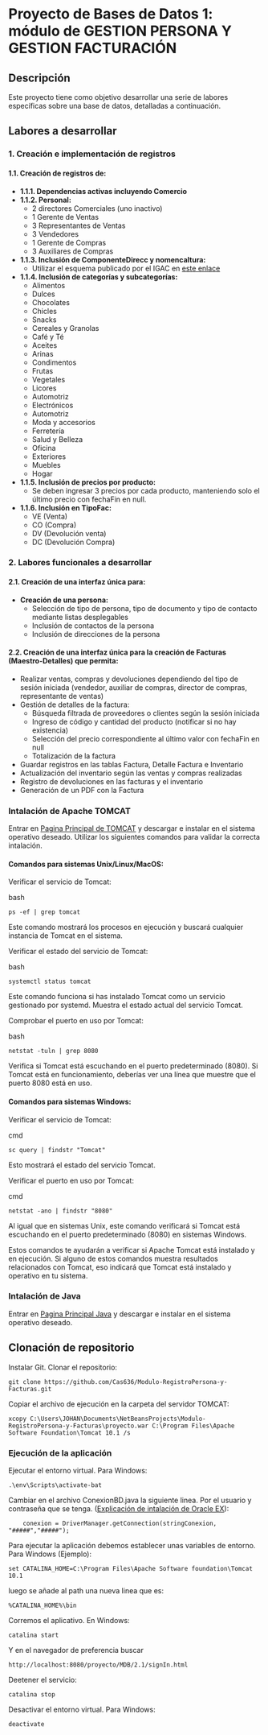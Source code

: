 
# Proyecto de Bases de Datos 1: módulo de GESTION PERSONA Y GESTION FACTURACIÓN


## Descripción
Este proyecto tiene como objetivo desarrollar una serie de labores específicas sobre una base de datos, detalladas a continuación.

## Labores a desarrollar

### 1. Creación e implementación de registros

#### 1.1. Creación de registros de:
- **1.1.1. Dependencias activas incluyendo Comercio**
- **1.1.2. Personal:**
  - 2 directores Comerciales (uno inactivo)
  - 1 Gerente de Ventas
  - 3 Representantes de Ventas
  - 3 Vendedores
  - 1 Gerente de Compras
  - 3 Auxiliares de Compras
- **1.1.3. Inclusión de ComponenteDirecc y nomencaltura:**
  - Utilizar el esquema publicado por el IGAC en [este enlace](https://www.mineducacion.gov.co/1621/articles-193290_estandar_direcciones_urbanas.pdf)
- **1.1.4. Inclusión de categorías y subcategorías:**
  - Alimentos
  - Dulces
  - Chocolates
  - Chicles
  - Snacks
  - Cereales y Granolas
  - Café y Té
  - Aceites
  - Arinas
  - Condimentos
  - Frutas
  - Vegetales
  - Licores
  - Automotriz
  - Electrónicos
  - Automotriz
  - Moda y accesorios
  - Ferretería
  - Salud y Belleza
  - Oficina
  - Exteriores
  - Muebles
  - Hogar
- **1.1.5. Inclusión de precios por producto:**
  - Se deben ingresar 3 precios por cada producto, manteniendo solo el último precio con fechaFin en null.
- **1.1.6. Inclusión en TipoFac:**
  - VE (Venta)
  - CO (Compra)
  - DV (Devolución venta)
  - DC (Devolución Compra)

### 2. Labores funcionales a desarrollar

#### 2.1. Creación de una interfaz única para:
- **Creación de una persona:**
  - Selección de tipo de persona, tipo de documento y tipo de contacto mediante listas desplegables
  - Inclusión de contactos de la persona
  - Inclusión de direcciones de la persona

#### 2.2. Creación de una interfaz única para la creación de Facturas (Maestro-Detalles) que permita:
- Realizar ventas, compras y devoluciones dependiendo del tipo de sesión iniciada (vendedor, auxiliar de compras, director de compras, representante de ventas)
- Gestión de detalles de la factura:
  - Búsqueda filtrada de proveedores o clientes según la sesión iniciada
  - Ingreso de código y cantidad del producto (notificar si no hay existencia)
  - Selección del precio correspondiente al último valor con fechaFin en null
  - Totalización de la factura
- Guardar registros en las tablas Factura, Detalle Factura e Inventario
- Actualización del inventario según las ventas y compras realizadas
- Registro de devoluciones en las facturas y el inventario
- Generación de un PDF con la Factura


### Intalación de Apache TOMCAT
Entrar en [Pagina Principal de TOMCAT](https://tomcat.apache.org/download-90.cgi) y descargar e instalar en el sistema operativo deseado.
Utilizar los siguientes comandos para validar la correcta intalación.


#### Comandos para sistemas Unix/Linux/MacOS:
Verificar el servicio de Tomcat:

bash
```node
ps -ef | grep tomcat
```
Este comando mostrará los procesos en ejecución y buscará cualquier instancia de Tomcat en el sistema.

Verificar el estado del servicio de Tomcat:

bash
```node
systemctl status tomcat
```
Este comando funciona si has instalado Tomcat como un servicio gestionado por systemd. Muestra el estado actual del servicio Tomcat.

Comprobar el puerto en uso por Tomcat:

bash
```node
netstat -tuln | grep 8080
```
Verifica si Tomcat está escuchando en el puerto predeterminado (8080). Si Tomcat está en funcionamiento, deberías ver una línea que muestre que el puerto 8080 está en uso.

#### Comandos para sistemas Windows:
Verificar el servicio de Tomcat:

cmd
```node
sc query | findstr "Tomcat"
```
Esto mostrará el estado del servicio Tomcat.

Verificar el puerto en uso por Tomcat:

cmd
```node
netstat -ano | findstr "8080"
```
Al igual que en sistemas Unix, este comando verificará si Tomcat está escuchando en el puerto predeterminado (8080) en sistemas Windows.

Estos comandos te ayudarán a verificar si Apache Tomcat está instalado y en ejecución. Si alguno de estos comandos muestra resultados relacionados con Tomcat, eso indicará que Tomcat está instalado y operativo en tu sistema.

### Intalación de Java
Entrar en [Pagina Principal Java](https://www.java.com/es/download/ie_manual.jsp) y descargar e instalar en el sistema operativo deseado.
## Clonación de repositorio
Instalar Git.
Clonar el repositorio:
```node
git clone https://github.com/Cas636/Modulo-RegistroPersona-y-Facturas.git
```
Copiar el archivo de ejecución en la carpeta del servidor TOMCAT:
```node
xcopy C:\Users\JOHAN\Documents\NetBeansProjects\Modulo-RegistroPersona-y-Facturas\proyecto.war C:\Program Files\Apache Software Foundation\Tomcat 10.1 /s
```
### Ejecución de la aplicación 

Ejecutar el entorno virtual. Para Windows:
```node
.\env\Scripts\activate-bat
```
Cambiar en el archivo ConexionBD.java la siguiente linea. Por el usuario y contraseña que se tenga. ([Explicación de intalación de Oracle EX](https://cx-oracle.readthedocs.io/en/latest/user_guide/installation.html)):
```node
	conexion = DriverManager.getConnection(stringConexion, "#####","#####");
```
Para ejecutar la aplicación debemos establecer unas variables de entorno. Para Windows (Ejemplo):
```node
set CATALINA_HOME=C:\Program Files\Apache Software foundation\Tomcat 10.1
```
luego se añade al path una nueva linea que es:
```node
%CATALINA_HOME%\bin
```
Corremos el aplicativo. En Windows:
```node
catalina start
```
Y en el navegador de preferencia buscar 
```node
http://localhost:8080/proyecto/MDB/2.1/signIn.html
```
Deetener el servicio:
```node
catalina stop
```

Desactivar el entorno virtual. Para Windows:
```node
deactivate
```
